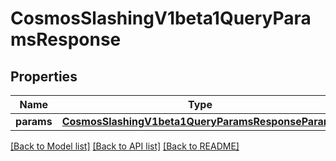 # CosmosSlashingV1beta1QueryParamsResponse

## Properties
Name | Type | Description | Notes
------------ | ------------- | ------------- | -------------
**params** | [**CosmosSlashingV1beta1QueryParamsResponseParams**](CosmosSlashingV1beta1QueryParamsResponseParams.md) |  | [optional] 

[[Back to Model list]](../README.md#documentation-for-models) [[Back to API list]](../README.md#documentation-for-api-endpoints) [[Back to README]](../README.md)

